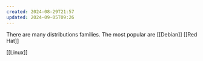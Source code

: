 ```yaml
---
created: 2024-08-29T21:57
updated: 2024-09-05T09:26
---
```

There are many distributions families. The most popular are [[Debian]] [[Red Hat]] 

[[Linux]]